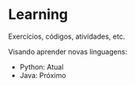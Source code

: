 # Learning
Exercícios, códigos, atividades, etc.

Visando aprender novas linguagens:
- Python: Atual 
- Java: Próximo
